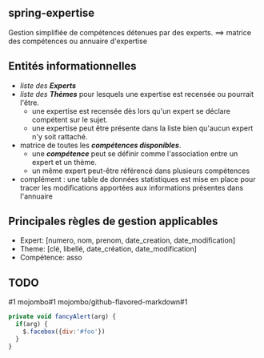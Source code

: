 ## spring-expertise
Gestion simplifiée de compétences détenues par des experts.
==> matrice des compétences ou annuaire d'expertise

## Entités informationnelles
- *liste des **Experts*** 
- *liste des **Thèmes*** pour lesquels une expertise est recensée ou pourrait l'être.
  * une expertise est recensée dès lors qu'un expert se déclare compétent sur le sujet.
  * une expertise peut être présente dans la liste bien qu'aucun expert n'y soit rattaché.
- matrice de toutes les ***compétences disponibles***.
  * une ***compétence*** peut se définir comme l'association entre un expert et un thème.
  * un même expert peut-être référencé dans plusieurs compétences
- complément : une table de données statistiques est mise en place pour tracer les modifications apportées aux informations présentes dans l'annuaire

## Principales règles de gestion applicables
- Expert: [numero, nom,  prenom, date_creation, date_modification]
- Theme: [clé, libellé, date_création, date_modification]
- Compétence: asso

## TODO
#1
mojombo#1
mojombo/github-flavored-markdown#1

```javascript
private void fancyAlert(arg) {
  if(arg) {
    $.facebox({div:'#foo'})
  }
}
```

